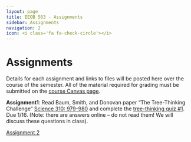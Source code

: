 ```yaml
---
layout: page
title: EEOB 563 - Assignments
sidebar: Assignments
navigation: 2
icon: <i class='fa fa-check-circle'></i> 
---
```


# Assignments

Details for each assignment and links to files will be posted here over the course of the semester.
All of the material required for grading must be submitted on the [course Canvas page](https://canvas.iastate.edu/courses/57269). 

**Assignment1**:  Read Baum, Smith, and Donovan paper “The Tree-Thinking Challenge” [Science 310: 979-980](http://science.sciencemag.org/content/310/5750/979.full.pdf) and complete the [tree-thinking quiz #1](https://isu-molphyl.github.io/EEOB563-Spring2020/assignments/assignment1.pdf). 
Due 1/16.  (Note: there are answers online – do not read them! We will discuss these questions in class).

[Assignment 2](https://isu-molphyl.github.io/EEOB563-Spring2020/assignments/assignment2.pdf)

<!--
[Assignment 3](https://isu-molphyl.github.io/EEOB563-Spring2020/assignments/assignment3.pdf)

[Assignment 4](https://isu-molphyl.github.io/EEOB563-Spring2020/assignments/assignment4.pdf)

[Assignment 5](https://isu-molphyl.github.io/EEOB563-Spring2020/assignments/assignment5.pdf)

[Assignment 6](https://isu-molphyl.github.io/EEOB563-Spring2020/assignments/assignment6.pdf)

-->
